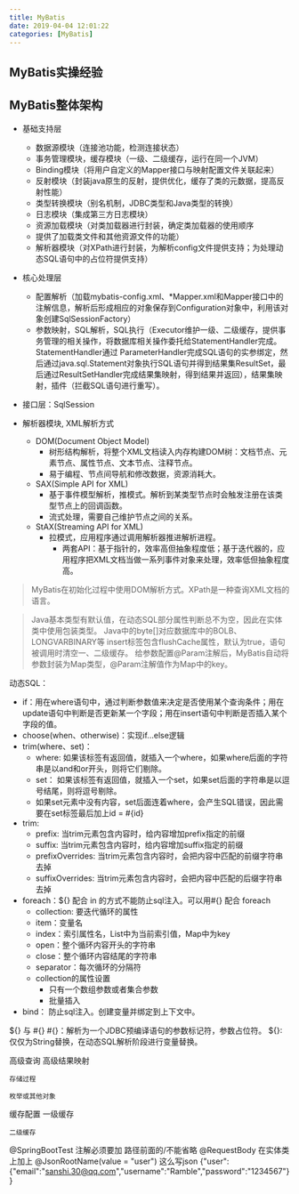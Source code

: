```yaml
---
title: MyBatis
date: 2019-04-04 12:01:22
categories: [MyBatis]
---
```


## MyBatis实操经验












## MyBatis整体架构
- 基础支持层
    - 数据源模块（连接池功能，检测连接状态）
    - 事务管理模块，缓存模块（一级、二级缓存，运行在同一个JVM）
    - Binding模块（将用户自定义的Mapper接口与映射配置文件关联起来）
    - 反射模块（封装java原生的反射，提供优化，缓存了类的元数据，提高反射性能）
    - 类型转换模块（别名机制，JDBC类型和Java类型的转换）
    - 日志模块（集成第三方日志模块）
    - 资源加载模块（对类加载器进行封装，确定类加载器的使用顺序
    - 提供了加载类文件和其他资源文件的功能）
    - 解析器模块（对XPath进行封装，为解析config文件提供支持；为处理动态SQL语句中的占位符提供支持）

- 核心处理层
    - 配置解析（加载mybatis-config.xml、*Mapper.xml和Mapper接口中的注解信息，解析后形成相应的对象保存到Configuration对象中，利用该对象创建SqlSessionFactory）
    - 参数映射，SQL解析，SQL执行（Executor维护一级、二级缓存，提供事务管理的相关操作，将数据库相关操作委托给StatementHandler完成。StatementHandler通过
          ParameterHandler完成SQL语句的实参绑定，然后通过java.sql.Statement对象执行SQL语句并得到结果集ResultSet，最后通过ResultSetHandler完成结果集映射，得到结果并返回），结果集映射，插件（拦截SQL语句进行重写）。
          
- 接口层：SqlSession

- 解析器模块, XML解析方式
    - DOM(Document Object Model)
        - 树形结构解析，将整个XML文档读入内存构建DOM树：文档节点、元素节点、属性节点、文本节点、注释节点。
        - 易于编程、节点间导航和修改数据，资源消耗大。
    - SAX(Simple API for XML)
        - 基于事件模型解析，推模式。解析到某类型节点时会触发注册在该类型节点上的回调函数。
        - 流式处理，需要自己维护节点之间的关系。
    - StAX(Streaming API for XML)
        - 拉模式，应用程序通过调用解析器推进解析进程。
            - 两套API：基于指针的，效率高但抽象程度低；基于迭代器的，应用程序把XML文档当做一系列事件对象来处理，效率低但抽象程度高。

> MyBatis在初始化过程中使用DOM解析方式。XPath是一种查询XML文档的语言。

> Java基本类型有默认值，在动态SQL部分属性判断总不为空，因此在实体类中使用包装类型。
> Java中的byte[]对应数据库中的BOLB、LONGVARBINARY等
> insert标签包含flushCache属性，默认为true，语句被调用时清空一、二级缓存。
> 给参数配置@Param注解后，MyBatis自动将参数封装为Map类型，@Param注解值作为Map中的key。

动态SQL：
 
- if：用在where语句中，通过判断参数值来决定是否使用某个查询条件；用在update语句中判断是否更新某一个字段；用在insert语句中判断是否插入某个字段的值。
- choose(when、otherwise)：实现if...else逻辑
- trim(where、set)：
    -  where: 如果该标签有返回值，就插入一个where，如果where后面的字符串是以and和or开头，则将它们剔除。
    -  set： 如果该标签有返回值，就插入一个set，如果set后面的字符串是以逗号结尾，则将逗号剔除。
    - 如果set元素中没有内容，set后面连着where，会产生SQL错误，因此需要在set标签最后加上id = #{id}
- trim: 
    - prefix: 当trim元素包含内容时，给内容增加prefix指定的前缀
    - suffix: 当trim元素包含内容时，给内容增加suffix指定的前缀
    - prefixOverrides: 当trim元素包含内容时，会把内容中匹配的前缀字符串去掉
    - suffixOverrides: 当trim元素包含内容时，会把内容中匹配的后缀字符串去掉
- foreach：${} 配合 in 的方式不能防止sql注入。可以用#{} 配合 foreach
    - collection: 要迭代循环的属性
    - item：变量名
    - index：索引属性名，List中为当前索引值，Map中为key
    - open：整个循环内容开头的字符串
    - close：整个循环内容结尾的字符串
    - separator：每次循环的分隔符
    - collection的属性设置
        - 只有一个数组参数或者集合参数
        - 批量插入
- bind： 防止sql注入。创建变量并绑定到上下文中。

${} 与 #{}
    #{}：解析为一个JDBC预编译语句的参数标记符，参数占位符。
    ${}: 仅仅为String替换，在动态SQL解析阶段进行变量替换。

高级查询
    高级结果映射
        
    存储过程

    枚举或其他对象

缓存配置
    一级缓存    
    
    二级缓存


@SpringBootTest 注解必须要加
路径前面的/不能省略
@RequestBody 在实体类上加上 @JsonRootName(value = "user")
这么写json {"user":{"email":"sanshi.30@qq.com","username":"Ramble","password":"1234567"}}